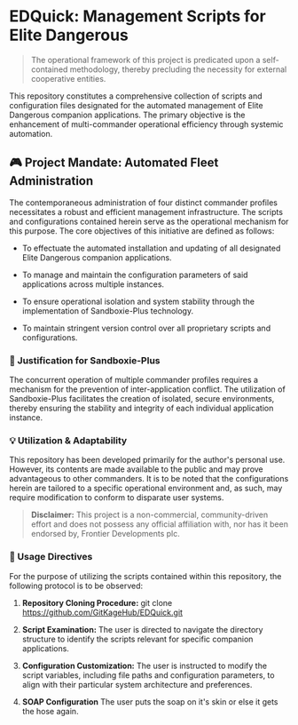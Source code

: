 # EDQuick: Management Scripts for Elite Dangerous

> The operational framework of this project is predicated upon a self-contained methodology, thereby precluding the necessity for external cooperative entities.

This repository constitutes a comprehensive collection of scripts and configuration files designated for the automated management of Elite Dangerous companion applications. The primary objective is the enhancement of multi-commander operational efficiency through systemic automation.

## 🎮 Project Mandate: Automated Fleet Administration

The contemporaneous administration of four distinct commander profiles necessitates a robust and efficient management infrastructure. The scripts and configurations contained herein serve as the operational mechanism for this purpose. The core objectives of this initiative are defined as follows:

* To effectuate the automated installation and updating of all designated Elite Dangerous companion applications.

* To manage and maintain the configuration parameters of said applications across multiple instances.

* To ensure operational isolation and system stability through the implementation of Sandboxie-Plus technology.

* To maintain stringent version control over all proprietary scripts and configurations.

### 🌌 Justification for Sandboxie-Plus

The concurrent operation of multiple commander profiles requires a mechanism for the prevention of inter-application conflict. The utilization of Sandboxie-Plus facilitates the creation of isolated, secure environments, thereby ensuring the stability and integrity of each individual application instance.

### 💡 Utilization & Adaptability

This repository has been developed primarily for the author's personal use. However, its contents are made available to the public and may prove advantageous to other commanders. It is to be noted that the configurations herein are tailored to a specific operational environment and, as such, may require modification to conform to disparate user systems.

> **Disclaimer:** This project is a non-commercial, community-driven effort and does not possess any official affiliation with, nor has it been endorsed by, Frontier Developments plc.

### 🚀 Usage Directives

For the purpose of utilizing the scripts contained within this repository, the following protocol is to be observed:

1. **Repository Cloning Procedure:**
git clone https://github.com/GitKageHub/EDQuick.git

2. **Script Examination:**
The user is directed to navigate the directory structure to identify the scripts relevant for specific companion applications.

3. **Configuration Customization:**
The user is instructed to modify the script variables, including file paths and configuration parameters, to align with their particular system architecture and preferences.

4. **SOAP Configuration**
The user puts the soap on it's skin or else it gets the hose again.